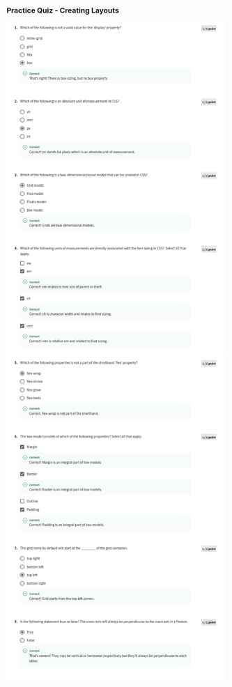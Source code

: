 ### Practice Quiz - Creating Layouts

![](/C4-HTML-and-CSS-in-depth/week2/practice-quiz-creating-layouts/ss1.png)
![](/C4-HTML-and-CSS-in-depth/week2/practice-quiz-creating-layouts/ss2.png)